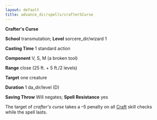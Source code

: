 ```yaml
---
layout: default
title: advance_dir/spells/crafterSCurse
---
```

 **Crafter's Curse**

**School** transmutation; **Level** sorcere_dir/wizard 1

**Casting Time** 1 standard action

**Component** V, S, M (a broken tool)

**Range** close (25 ft. + 5 ft./2 levels)

**Target** one creature

**Duration** 1 da_dir/level (D)

**Saving Throw** Will negates; **Spell Resistance** yes

The target of _crafter's curse_ takes a –5 penalty on all [Craft](../../skill_dir/craft#_craft) skill checks while the spell lasts.


